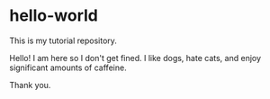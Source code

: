 # hello-world
This is my tutorial repository.

Hello! I am here so I don't get fined. I like dogs, hate cats, and enjoy significant amounts of caffeine. 

Thank you.
